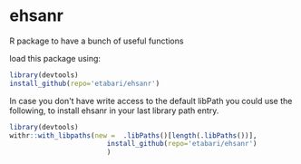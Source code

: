 
# ehsanr
R package to have a bunch of useful functions


load this package using:

```R
library(devtools)
install_github(repo='etabari/ehsanr')
```


In case you don't have write access to the default libPath you could use the following, to install ehsanr in your last library path entry.

```R
library(devtools)
withr::with_libpaths(new =  .libPaths()[length(.libPaths())], 
						install_github(repo='etabari/ehsanr')
						)
```
